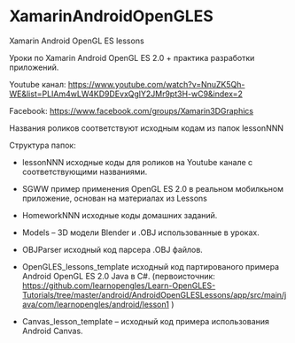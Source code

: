 # XamarinAndroidOpenGLES
Xamarin Android OpenGL ES lessons 

Уроки по Xamarin Android OpenGL ES 2.0 + практика разработки приложений. 

Youtube канал:
https://www.youtube.com/watch?v=NnuZK5Qh-WE&list=PLIAm4wLW4KD9DEvxQglY2JMr9pt3H-wC9&index=2

Facebook:
https://www.facebook.com/groups/Xamarin3DGraphics

Названия роликов соответствуют исходным кодам из папок lessonNNN

Структура папок:

- lessonNNN исходные коды для роликов на Youtube канале с соответствующими названиями.

- SGWW пример применения OpenGL ES 2.0 в реальном мобилкьном приложение, основан на материалах из Lessons

- HomeworkNNN исходные коды домашних заданий.

- Models – 3D модели Blender и .OBJ использованные в уроках.

- OBJParser  исходный код парсера .OBJ файлов.

- OpenGLES_lessons_template исходный код партированого примера Android OpenGL ES 2.0 Java в C#. (первоисточник: https://github.com/learnopengles/Learn-OpenGLES-Tutorials/tree/master/android/AndroidOpenGLESLessons/app/src/main/java/com/learnopengles/android/lesson1 )
 
- Canvas_lesson_template – исходный код примера использования Android Canvas.

